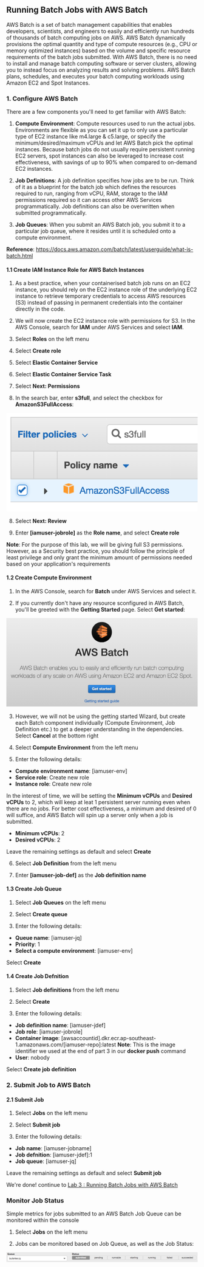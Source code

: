 ## Running Batch Jobs with AWS Batch

AWS Batch is a set of batch management capabilities that enables developers, scientists, and engineers to easily and efficiently run hundreds of thousands of batch computing jobs on AWS. AWS Batch dynamically provisions the optimal quantity and type of compute resources (e.g., CPU or memory optimized instances) based on the volume and specific resource requirements of the batch jobs submitted. With AWS Batch, there is no need to install and manage batch computing software or server clusters, allowing you to instead focus on analyzing results and solving problems. AWS Batch plans, schedules, and executes your batch computing workloads using Amazon EC2 and Spot Instances.

### 1. Configure AWS Batch

There are a few components you'll need to get familiar with AWS Batch:

1.  **Compute Environment**: Compute resources used to run the actual jobs. Environments are flexible as you can set it up to only use a particular type of EC2 instance like m4.large & c5.large, or specify the minimum/desired/maximum vCPUs and let AWS Batch pick the optimal instances. Because batch jobs do not usually require persistent running EC2 servers, spot instances can also be leveraged to increase cost effectiveness, with savings of up to 90% when compared to on-demand EC2 instances.

2.  **Job Definitions**: A job definition specifies how jobs are to be run. Think of it as a blueprint for the batch job which defines the resources required to run, ranging from vCPU, RAM, storage to the IAM permissions required so it can access other AWS Services programmatically. Job definitions can also be overwritten when submitted programmatically.

3.  **Job Queues**: When you submit an AWS Batch job, you submit it to a particular job queue, where it resides until it is scheduled onto a compute environment.

**Reference**: https://docs.aws.amazon.com/batch/latest/userguide/what-is-batch.html

#### 1.1 Create IAM Instance Role for AWS Batch Instances

1.  As a best practice, when your containerised batch job runs on an EC2 instance, you should rely on the EC2 instance role of the underlying EC2 instance to retrieve temporary credentials to access AWS resources (S3) instead of passing in permanent credentials into the container directly in the code.

2.  We will now create the EC2 instance role with permissions for S3. In the AWS Console, search for **IAM** under AWS Services and select **IAM**.

3.  Select **Roles** on the left menu

4.  Select **Create role**

5.  Select **Elastic Container Service**

6.  Select **Elastic Container Service Task**

7.  Select **Next: Permissions**

8.  In the search bar, enter **s3full**, and select the checkbox for **AmazonS3FullAccess**:

![AmazonS3FullAccess](./imgs/04/01.png)

8.  Select **Next: Review**

9.  Enter **[iamuser-jobrole]** as the **Role name**, and select **Create role**

**Note**: For the purpose of this lab, we will be giving full S3 permissions. However, as a Security best practice, you should follow the principle of least privilege and only grant the minimum amount of permissions needed based on your application's requirements

#### 1.2 Create Compute Environment

1.  In the AWS Console, search for **Batch** under AWS Services and select it.

2.  If you currently don't have any resource sconfigured in AWS Batch, you'll be greeted with the **Getting Started** page. Select **Get started**:

![Batch Get Started](./imgs/04/02.png)

3.  However, we will not be using the getting started Wizard, but create each Batch component individually (Compute Environment, Job Definition etc.) to get a deeper understanding in the dependencies. Select **Cancel** at the bottom right

4.  Select **Compute Environment** from the left menu

5.  Enter the following details:

- **Compute environment name**: [iamuser-env]
- **Service role**: Create new role
- **Instance role**: Create new role

In the interest of time, we will be setting the **Minimum vCPUs** and **Desired vCPUs** to 2, which will keep at leat 1 persistent server running even when there are no jobs. For better cost effectiveness, a minimum and desired of 0 will suffice, and AWS Batch will spin up a server only when a job is submitted.

- **Minimum vCPUs**: 2
- **Desired vCPUs**: 2

Leave the remaining settings as default and select **Create**

6.  Select **Job Definition** from the left menu

7.  Enter **[iamuser-job-def]** as the **Job definition name**

#### 1.3 Create Job Queue

1.  Select **Job Queues** on the left menu

2.  Select **Create queue**

3.  Enter the following details:

- **Queue name**: [iamuser-jq]
- **Priority**: 1
- **Select a compute environment**: [iamuser-env]

Select **Create**

#### 1.4 Create Job Defnition

1.  Select **Job definitions** from the left menu

2.  Select **Create**

3.  Enter the following details:

- **Job definition name**: [iamuser-jdef]
- **Job role**: [iamuser-jobrole]
- **Container image**: [awsaccountid].dkr.ecr.ap-southeast-1.amazonaws.com/[iamuser-repo]:latest
  **Note**: This is the image identifier we used at the end of part 3 in our **docker push** command
- **User**: nobody

Select **Create job definition**

### 2. Submit Job to AWS Batch

#### 2.1 Submit Job

1.  Select **Jobs** on the left menu

2.  Select **Submit job**

3.  Enter the following details:

- **Job name**: [iamuser-jobname]
- **Job defnition**: [iamuser-jdef]:1
- **Job queue**: [iamuser-jq]

Leave the remaining settings as default and select **Submit job**

We're done! continue to [Lab 3 : Running Batch Jobs with AWS Batch](./doc-module-03.md)

### Monitor Job Status

Simple metrics for jobs submitted to an AWS Batch Job Queue can be monitored within the console

1.  Select **Jobs** on the left menu

2.  Jobs can be monitored based on Job Queue, as well as the Job Status:

![Monitor Jobs](./imgs/04/03.png)
